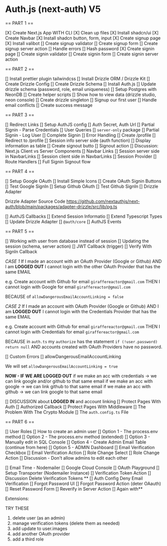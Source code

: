# Auth.js (next-auth) V5

== PART 1 ==

[X] Create Next.js App WITH CLI
[X] Clean up files
[X] Install shadcn/ui
[X] Create Navbar
[X] Install shadcn button, form, input
[X] Create signup page
[X] Install valibot
[] Create signup validator
[] Create signup form
[] Create signup server action
[] Handle errors
[] Hash password
[X] Create signin page
[] Create signin validator
[] Create signin form
[] Create signin server action

== PART 2 ==

[] Install prettier plugin tailwindcss
[] Install Drizzle ORM / Drizzle Kit
[] Create Drizzle Config
[] Create Drizzle Schema
[] Install Auth.js
[] Update drizzle schema (password, role, email uniqueness)
[] Setup Postgres with NeonDB
[] Create helper scripts
[] Show how to view data (drizzle studio, neon console)
[] Create drizzle singleton
[] Signup our first user
[] Handle email conflicts
[] Create success message

== PART 3 ==

[] Redirect Links
[] Setup AuthJS config
[] Auth Secret, Auth Url
[] Partial Signin - Parse Credentials
[] User Queries
[] `server-only` package
[] Partial Signin - Log User
[] Complete Signin
[] Error Handling
[] Create /profile
[] Redirect to /profile
[] Session info server side (auth function)
[] Display information as table
[] Create signout butto
[] Signout action
[] Discussion: Next.js Client vs Server Components
[] Navbar Links
[] Session server side in NavbarLinks
[] Session client side in NavbarLinks
[] Session Provider
[] Route Handlers
[] Full Signin Signout flow

== PART 4 ==

[] Setup Google OAuth
[] Install Simple Icons
[] Create OAuth Signin Buttons
[] Test Google SignIn
[] Setup Github OAuth
[] Test Github SignIn
[] Drizzle Adapter

Drizzle Adapter Source Code
<https://github.com/nextauthjs/next-auth/blob/main/packages/adapter-drizzle/src/lib/pg.ts>

[] AuthJS Callbacks
[] Extend Session Informatio
[] Extend Typescript Types
[] Update Drizzle Adapter
[] `@auth/core`
[] AuthJS Events

== PART 5 ==

[] Working with user from database instead of session
[] Updating the session (schema, server action)
[] JWT Callback (trigger)
[] Verify With SignIn Callback

_CASE 1_
If I made an account with an OAuth Provider (Google or Github)
AND I am **LOGGED OUT**
I cannot login with the other OAuth Provider that has the same EMAIL

e.g. Create account with Github for email `giraffereactor@gmail.com`
THEN I cannot login with Google for email `giraffereactor@gmail.com`

BECAUSE of `allowDangerousEmailAccountLinking = false`

_CASE 2_
If I made an account with OAuth Provider (Google or Github)
AND I am **LOGGED OUT**
I cannot login with the Credentials Provider that has the same EMAIL

e.g. Create account with Github for email `giraffereactor@gmail.com`
THEN I cannot login with Credentials for email `giraffereactor@gmail.com`

BECAUSE in `auth.ts` my `authorize` has the statement `if (!user.password) return null`
AND accounts created with OAuth Providers have no password.

[] Custom Errors
[] allowDangerousEmailAccountLinking

We will set `allowDangerousEmailAccountLinking = true`

**NOW - IF WE ARE LOGGED OUT**
if we make an acc with credentials -> we can link google and/or github to that same email
if we make an acc with google -> we can link github to that same email
if we make an acc with github -> we can link google to that same email

[] DISCUSSION about **LOGGED IN** and account linking
[] Protect Pages With Auth
[] Authorized Callback
[] Protect Pages With Middleware
[] The Problem With The Crypto Module
[] The `auth.config.ts` File

== PART 6 ==

[] User Roles
[] How to create an admin user
[] Option 1 - The process.env method
[] Option 2 - The process.env method (extended)
[] Option 3 - Manually edit in SQL Console
[] Option 4 - Create Admin Email Table
(continue from here)
[] Option 5 - ADMIN Dashboard
[] Email Verification Checkbox
[] Email Verification Action
[] Role Change Select
[] Role Change Action
[] Discussion - Don't allow admins to edit each other

[] Email Time - Nodemailer
[] Google Cloud Console
[] OAuth Playground
[] Setup Transporter (Nodemailer Instance)
[] Verification Token Action
[] Discussion Delete Verification Tokens **
[] Auth Config Deny Email Verification
[] Forgot Password UI
[] Forgot Password Action (deter OAauth)
[] Reset Password Form
[] Reverify in Server Action
[] Again with**

Extensions:

TRY THESE

1. delete user (as an admin)
2. manage verification tokens (delete them as needed)
3. add update to user.images
4. add another OAuth provider
5. add a third role
